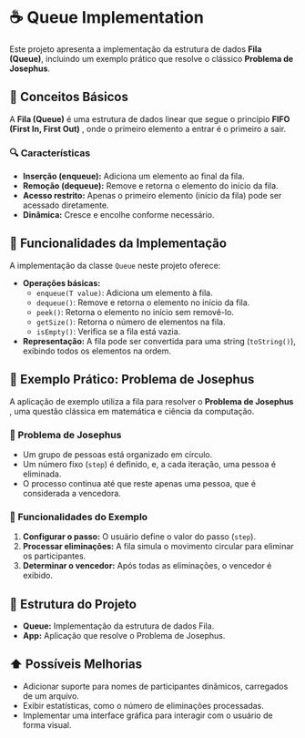 
# ☕ Queue Implementation

Este projeto apresenta a implementação da estrutura de dados **Fila (Queue)**, incluindo um exemplo prático que resolve o clássico  **Problema de Josephus**.

## 📕 Conceitos Básicos

A **Fila (Queue)** é uma estrutura de dados linear que segue o princípio  **FIFO (First In, First Out)** , onde o primeiro elemento a entrar é o primeiro a sair.

### 🔍 Características

* **Inserção (enqueue):** Adiciona um elemento ao final da fila.
* **Remoção (dequeue):** Remove e retorna o elemento do início da fila.
* **Acesso restrito:** Apenas o primeiro elemento (início da fila) pode ser acessado diretamente.
* **Dinâmica:** Cresce e encolhe conforme necessário.

## 🔧 Funcionalidades da Implementação

A implementação da classe `Queue` neste projeto oferece:

* **Operações básicas:**
  * `enqueue(T value)`: Adiciona um elemento à fila.
  * `dequeue()`: Remove e retorna o elemento no início da fila.
  * `peek()`: Retorna o elemento no início sem removê-lo.
  * `getSize()`: Retorna o número de elementos na fila.
  * `isEmpty()`: Verifica se a fila está vazia.
* **Representação:** A fila pode ser convertida para uma string (`toString()`), exibindo todos os elementos na ordem.

## 🎲 Exemplo Prático: Problema de Josephus

A aplicação de exemplo utiliza a fila para resolver o  **Problema de Josephus** , uma questão clássica em matemática e ciência da computação.

### 📒 Problema de Josephus

* Um grupo de pessoas está organizado em círculo.
* Um número fixo (`step`) é definido, e, a cada iteração, uma pessoa é eliminada.
* O processo continua até que reste apenas uma pessoa, que é considerada a vencedora.

### 🧩 Funcionalidades do Exemplo

1. **Configurar o passo:** O usuário define o valor do passo (`step`).
2. **Processar eliminações:** A fila simula o movimento circular para eliminar os participantes.
3. **Determinar o vencedor:** Após todas as eliminações, o vencedor é exibido.

## 📁 Estrutura do Projeto

* **Queue:** Implementação da estrutura de dados Fila.
* **App:** Aplicação que resolve o Problema de Josephus.

## ⬆️ Possíveis Melhorias

* Adicionar suporte para nomes de participantes dinâmicos, carregados de um arquivo.
* Exibir estatísticas, como o número de eliminações processadas.
* Implementar uma interface gráfica para interagir com o usuário de forma visual.
